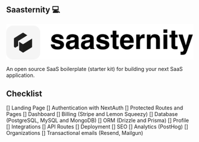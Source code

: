 ## Saasternity 💻

<img src="./public/logo.png" alt="Logo"  style="object-fit: contain;" />

An open source SaaS boilerplate (starter kit) for building your next SaaS application.

## Checklist

[] Landing Page
[] Authentication with NextAuth
[] Protected Routes and Pages
[] Dashboard
[] Billing (Stripe and Lemon Squeezy)
[] Database (PostgreSQL, MySQL and MongoDB)
[] ORM (Drizzle and Prisma)
[] Profile
[] Integrations
[] API Routes
[] Deployment
[] SEO
[] Analytics (PostHog)
[] Organizations
[] Transactional emails (Resend, Mailgun)
